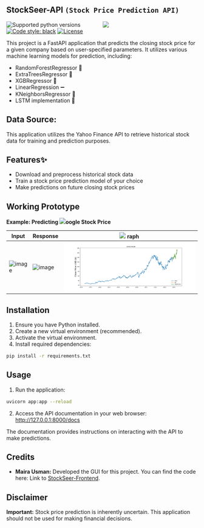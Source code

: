 
## StockSeer-API  `(Stock Price Prediction API)`
<img src='https://github.com/samadpls/stockseer-api/assets/94792103/dc4f0585-3eaa-4837-a50f-c64375674f41' width=250px align='right'>

![Supported python versions](https://img.shields.io/badge/python-3.8%20%7C%203.9%20%7C%203.10%20%7C%203.11-blue)
[![Code style: black](https://img.shields.io/badge/code%20style-black-000000.svg)](https://github.com/psf/black) 
[![License](https://img.shields.io/badge/License-MIT%202.0-blue.svg)](LICENSE)

This project is a FastAPI application that predicts the closing stock price for a given company based on user-specified parameters. It utilizes various machine learning models for prediction, including:

* RandomForestRegressor 🌳
* ExtraTreesRegressor 🌲
* XGBRegressor 🚀
* LinearRegression ➖
* KNeighborsRegressor 🤝
* LSTM implementation 🔄

## Data Source:

This application utilizes the Yahoo Finance API to retrieve historical stock data for training and prediction purposes.

## Features✨

* Download and preprocess historical stock data
* Train a stock price prediction model of your choice
* Make predictions on future closing stock prices


## Working Prototype 
**Example: Predicting <img src='https://github.com/samadpls/stockseer-api/assets/94792103/be02a515-e6d3-402e-a6bd-2f7f21065fa6' width=15px>oogle
 Stock Price**

| Input | Response| <img src='https://github.com/samadpls/stockseer-api/assets/94792103/be02a515-e6d3-402e-a6bd-2f7f21065fa6' width=20px> raph |
|------|---------|---------|
|![image](https://github.com/samadpls/stockseer-api/assets/94792103/b6860128-41fb-463d-908d-433b11f3d826)|![image](https://github.com/samadpls/stockseer-api/assets/94792103/5ef2c728-22e3-4e9c-9049-b8b8ceddc276)| <img src='prediction_plot.png' width=650px>|

## Installation

1. Ensure you have Python installed.
2. Create a new virtual environment (recommended).
3. Activate the virtual environment.
4. Install required dependencies:

```bash
pip install -r requirements.txt
```

## Usage

1. Run the application:

```bash
uvicorn app:app --reload
```

2. Access the API documentation in your web browser: http://127.0.0.1:8000/docs

The documentation provides instructions on interacting with the API to make predictions.


## Credits

* **Maira Usman:**  Developed the GUI for this project. You can find the code here: Link to [StockSeer-Frontend](https://github.com/Myrausman/StockSeer-Frontend).

## Disclaimer

**Important:** Stock price prediction is inherently uncertain. This application should not be used for making financial decisions. 
